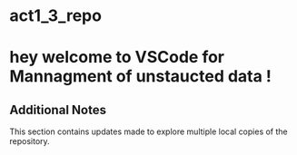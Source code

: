 # act1_3_repo
 # hey welcome to VSCode for Mannagment of unstaucted data !

## Additional Notes
This section contains updates made to explore multiple local copies of the repository.
